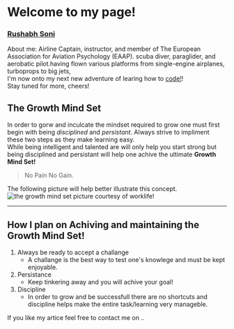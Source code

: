 # Welcome to my page!
### [Rushabh Soni](https://slayerr1.github.io/reading-notes/)![]()

About me: Airline Captain, instructor, and member of The European Association for Aviation Psychology (EAAP). 
scuba diver, paraglider, and aerobatic pilot.having flown various platforms from single-engine airplanes, turboprops to big jets,  
I'm now onto my next new adventure of learing how to [code!](https://upload.wikimedia.org/wikipedia/en/thumb/e/ee/RecipeBook_XML_Example.png/440px-RecipeBook_XML_Example.png)!  
Stay tuned for more, cheers!


## **The Growth Mind Set**

In order to gorw and inculcate the mindset required to grow one must first begin with being _disciplined_ and  _persistant_. Always strive to impliment these two steps as they make learning easy.  
While being intelligent and talented are will only help you start strong but being disciplined and persistant will help one achive the ultimate **Growth Mind Set!**

> No Pain No Gain.

The following picture will help better illustrate this concept.  
![the growth mind set picture courtesy of worklife!](https://i2.wp.com/atlassianblog.wpengine.com/wp-content/uploads/NewGrowthMindset2.png?resize=1120%2C1400&ssl=1)

***

## How I plan on Achiving and maintaining the Growth Mind Set!

1. Always be ready to accept a challange
   - A challange is the best way to test one's knowlege and must be kept enjoyable.
2. Persistance
   - Keep tinkering away and you will achive your goal!
3. Discipline
   - In order to grow and be successfull there are no shortcuts and discipline helps make the entire task/learning very manageble.



If you like my artice feel free to contact me on ..

